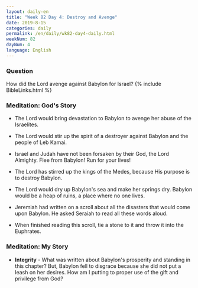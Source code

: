 ```yaml
---
layout: daily-en
title: "Week 82 Day 4: Destroy and Avenge"
date: 2019-8-15 
categories: daily
permalink: /en/daily/wk82-day4-daily.html
weekNum: 82
dayNum: 4
language: English
---
```


### Question     
How did the Lord avenge against Babylon for Israel?
{% include BibleLinks.html %} 

### Meditation: God's Story   
+ The Lord would bring devastation to Babylon to avenge her abuse of the Israelites. 

+ The Lord would stir up the spirit of a destroyer against Babylon and the people of Leb Kamai. 

+ Israel and Judah have not been forsaken by their God, the Lord Almighty. Flee from Babylon! Run for your lives! 

+ The Lord has stirred up the kings of the Medes, because His purpose is to destroy Babylon. 

+ The Lord would dry up Babylon's sea and make her springs dry. Babylon would be a heap of ruins, a place where no one lives. 

+ Jeremiah had written on a scroll about all the disasters that would come upon Babylon. He asked Seraiah to read all these words aloud. 

+ When finished reading this scroll, tie a stone to it and throw it into the Euphrates. 

### Meditation: My Story   
+ **Integrity** - What was written about Babylon's prosperity and standing in this chapter? But, Babylon fell to disgrace because she did not put a leash on her desires. How am I putting to proper use of the gift and privilege from God? 

